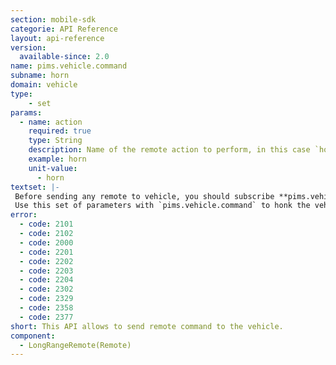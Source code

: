 ```yaml
---
section: mobile-sdk
categorie: API Reference
layout: api-reference
version:
  available-since: 2.0
name: pims.vehicle.command
subname: horn
domain: vehicle
type: 
    - set
params:
  - name: action
    required: true
    type: String
    description: Name of the remote action to perform, in this case `horn`.
    example: horn
    unit-value: 
      - horn
textset: |-
 Before sending any remote to vehicle, you should subscribe **pims.vehicle.signal**.
 Use this set of parameters with `pims.vehicle.command` to honk the vehicle horn.
error:
  - code: 2101
  - code: 2102
  - code: 2000
  - code: 2201
  - code: 2202
  - code: 2203
  - code: 2204
  - code: 2302
  - code: 2329
  - code: 2358
  - code: 2377
short: This API allows to send remote command to the vehicle.
component: 
  - LongRangeRemote(Remote)
---
```



